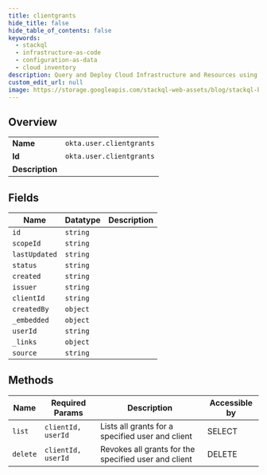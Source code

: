 ```yaml
---
title: clientgrants
hide_title: false
hide_table_of_contents: false
keywords:
  - stackql
  - infrastructure-as-code
  - configuration-as-data
  - cloud inventory
description: Query and Deploy Cloud Infrastructure and Resources using SQL
custom_edit_url: null
image: https://storage.googleapis.com/stackql-web-assets/blog/stackql-blog-post-featured-image.png
---
```

  
    

## Overview
<table><tbody>
<tr><td><b>Name</b></td><td><code>okta.user.clientgrants</code></td></tr>
<tr><td><b>Id</b></td><td><code>okta.user.clientgrants</code></td></tr>
<tr><td><b>Description</b></td><td></td></tr>
</tbody></table>

## Fields
| Name | Datatype | Description |
| ---- | -------- | ----------- |
| `id` | `string` |  |
| `scopeId` | `string` |  |
| `lastUpdated` | `string` |  |
| `status` | `string` |  |
| `created` | `string` |  |
| `issuer` | `string` |  |
| `clientId` | `string` |  |
| `createdBy` | `object` |  |
| `_embedded` | `object` |  |
| `userId` | `string` |  |
| `_links` | `object` |  |
| `source` | `string` |  |
## Methods
| Name | Required Params | Description | Accessible by |
| ---- | --------------- | ----------- | ------------- |
| `list` | `clientId, userId` | Lists all grants for a specified user and client | SELECT |
| `delete` | `clientId, userId` | Revokes all grants for the specified user and client | DELETE |

